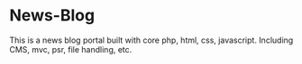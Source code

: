 # News-Blog
This is a news blog portal built with core php, html, css, javascript. Including CMS, mvc, psr, file handling, etc.

